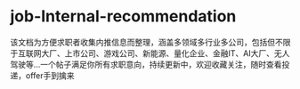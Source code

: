 # job-Internal-recommendation
该文档为方便求职者收集内推信息而整理，涵盖多领域多行业多公司，包括但不限于互联网大厂、上市公司、游戏公司、新能源、量化企业、金融IT、AI大厂、无人驾驶等...一个帖子满足你所有求职意向，持续更新中，欢迎收藏关注，随时查看投递，offer手到擒来
